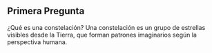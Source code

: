 ## Primera Pregunta

¿Qué es una constelación?
Una constelación es un grupo de estrellas visibles desde la Tierra, que forman patrones imaginarios según la perspectiva humana.